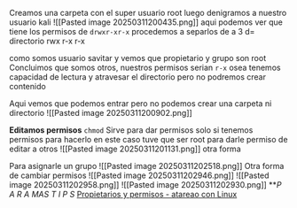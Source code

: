 Creamos una carpeta con el super usuario root
luego denigramos a nuestro usuario kali
![[Pasted image 20250311200435.png]]
aqui podemos ver que tiene los permisos de
`drwxr-xr-x`
procedemos a separlos de a 3
d= directorio
rwx     r-x       r-x

como somos usuario savitar y vemos que propietario y grupo son root
Concluimos que somos otros, nuestros permisos serian `r-x`  osea tenemos capacidad de  lectura y atravesar el directorio pero no podremos crear contenido 

Aqui vemos que podemos entrar pero no podemos crear una carpeta ni directorio
![[Pasted image 20250311200902.png]]

**Editamos permisos**
`chmod` Sirve para dar permisos solo si tenemos permisos para hacerlo
en este caso tuve que ser root para darle permiso de editar a otros
![[Pasted image 20250311201131.png]]
otra forma 

Para asignarle un grupo 
![[Pasted image 20250311202518.png]]
Otra forma de cambiar permisos
![[Pasted image 20250311202946.png]]
![[Pasted image 20250311202958.png]]
![[Pasted image 20250311202930.png]]
 ***P*
 *A*
 *R*
 *A*
 *MAS* 
 *T*
 *I*
 *P*
 *S*
 [Propietarios y permisos - atareao con Linux](https://atareao.es/tutorial/terminal/propietarios-y-permisos/)
 